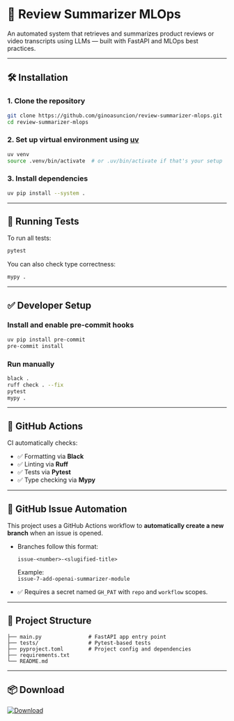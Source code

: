# 🚀 Review Summarizer MLOps

An automated system that retrieves and summarizes product reviews or video transcripts using LLMs — built with FastAPI and MLOps best practices.

---

## 🛠 Installation

### 1. Clone the repository

```bash
git clone https://github.com/ginoasuncion/review-summarizer-mlops.git
cd review-summarizer-mlops
```

### 2. Set up virtual environment using [uv](https://github.com/astral-sh/uv)

```bash
uv venv
source .venv/bin/activate  # or .uv/bin/activate if that's your setup
```

### 3. Install dependencies

```bash
uv pip install --system .
```

---

## 🧪 Running Tests

To run all tests:

```bash
pytest
```

You can also check type correctness:

```bash
mypy .
```

---

## ✅ Developer Setup

### Install and enable pre-commit hooks

```bash
uv pip install pre-commit
pre-commit install
```

### Run manually

```bash
black .
ruff check . --fix
pytest
mypy .
```

---

## 🔁 GitHub Actions

CI automatically checks:
- ✅ Formatting via **Black**
- ✅ Linting via **Ruff**
- ✅ Tests via **Pytest**
- ✅ Type checking via **Mypy**

---

## 🧠 GitHub Issue Automation

This project uses a GitHub Actions workflow to **automatically create a new branch** when an issue is opened.

- Branches follow this format:

  ```
  issue-<number>-<slugified-title>
  ```

  Example:  
  `issue-7-add-openai-summarizer-module`

- ✅ Requires a secret named `GH_PAT` with `repo` and `workflow` scopes.

---

## 📂 Project Structure

```
├── main.py               # FastAPI app entry point
├── tests/                # Pytest-based tests
├── pyproject.toml        # Project config and dependencies
├── requirements.txt
└── README.md
```

---

## 📦 Download

[![Download](https://img.shields.io/badge/Download-ZIP-blue?logo=github)](https://github.com/ginoasuncion/review-summarizer-mlops/archive/refs/heads/main.zip)
